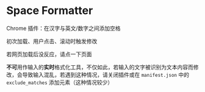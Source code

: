 # Space Formatter
Chrome 插件：在汉字与英文/数字之间添加空格

初次加载、用户点击、滚动时触发修改

若网页加载后没反应，请点一下页面

**不可**用作输入的**实时**格式化工具，不仅如此，若输入的文字被识别为文本内容而修改，会导致输入混乱，若遇到这种情况，请关闭插件或在 `manifest.json` 中的 `exclude_matches` 添加元素（这种情况较少）